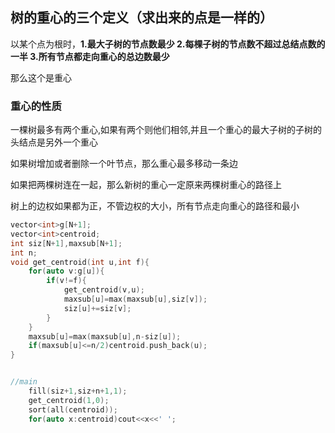 ## 树的重心的三个定义（求出来的点是一样的）

以某个点为根时，**1.最大子树的节点数最少  2.每棵子树的节点数不超过总结点数的一半 3.所有节点都走向重心的总边数最少**

 那么这个是重心



### 重心的性质

一棵树最多有两个重心,如果有两个则他们相邻,并且一个重心的最大子树的子树的头结点是另外一个重心

如果树增加或者删除一个叶节点，那么重心最多移动一条边

如果把两棵树连在一起，那么新树的重心一定原来两棵树重心的路径上

树上的边权如果都为正，不管边权的大小，所有节点走向重心的路径和最小



```c++
vector<int>g[N+1];
vector<int>centroid;
int siz[N+1],maxsub[N+1];
int n;
void get_centroid(int u,int f){
	for(auto v:g[u]){
		if(v!=f){
			get_centroid(v,u);
			maxsub[u]=max(maxsub[u],siz[v]);
			siz[u]+=siz[v];
		}
	}
	maxsub[u]=max(maxsub[u],n-siz[u]);
	if(maxsub[u]<=n/2)centroid.push_back(u);
}


//main
    fill(siz+1,siz+n+1,1);
    get_centroid(1,0);
    sort(all(centroid));
    for(auto x:centroid)cout<<x<<' ';
```

